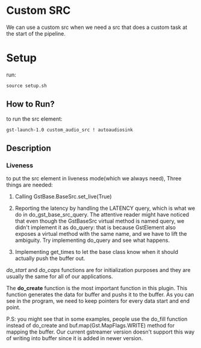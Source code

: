 # Custom SRC
We can use a custom src when we need a src that does a custom task at the start of the pipeline.
# Setup 
run:
```
source setup.sh
```

## How to Run? 
to run the src element:
```
gst-launch-1.0 custom_audio_src ! autoaudiosink
```

## Description

### Liveness
to put the src element in liveness mode(which we always need), Three things are needed:

   1. Calling GstBase.BaseSrc.set_live(True)

   2. Reporting the latency by handling the LATENCY query, which is what we do in do_gst_base_src_query. The attentive reader might have noticed that even though the GstBaseSrc virtual method is named query, we didn't implement it as do_query: that is because GstElement also exposes a virtual method with the same name, and we have to lift the ambiguity. Try implementing do_query and see what happens.

   3. Implementing get_times to let the base class know when it should actually push the buffer out.


*do_start* and *do_caps* functions are for initialization purposes and they are usually the same for all of our applications.

The **do_create** function is the most important function in this plugin.
This function generates the data for buffer and pushs it to the buffer.
As you can see in the program, we need to keep pointers for every data start and end point. 

P.S: you might see that in some examples, people use the do_fill function instead of do_create and buf.map(Gst.MapFlags.WRITE) method for mapping the buffer. Our current gstreamer version doesn't support this way of writing into buffer since it is added in newer version.





